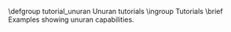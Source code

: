 \defgroup tutorial_unuran Unuran tutorials
\ingroup Tutorials
\brief Examples showing unuran capabilities.

